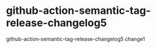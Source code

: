 # github-action-semantic-tag-release-changelog5
github-action-semantic-tag-release-changelog5
change1